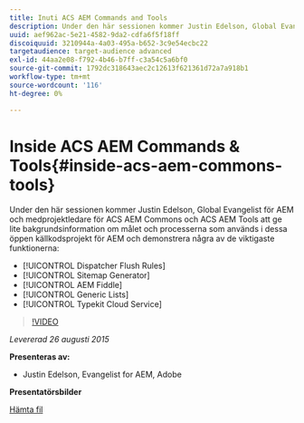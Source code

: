 ```yaml
---
title: Inuti ACS AEM Commands and Tools
description: Under den här sessionen kommer Justin Edelson, Global Evangelist för AEM och medprojektledare för ACS AEM Commons och ACS AEM Tools att ge lite bakgrundsinformation om målet och processerna som används i dessa öppen källkodsprojekt för AEM och demonstrera några av de viktigaste funktionerna.
uuid: aef962ac-5e21-4582-9da2-cdfa6f5f18ff
discoiquuid: 3210944a-4a03-495a-b652-3c9e54ecbc22
targetaudience: target-audience advanced
exl-id: 44aa2e08-f792-4b46-b7ff-c3a54c5a6bf0
source-git-commit: 1792dc318643aec2c12613f621361d72a7a918b1
workflow-type: tm+mt
source-wordcount: '116'
ht-degree: 0%

---
```


# Inside ACS AEM Commands &amp; Tools{#inside-acs-aem-commons-tools}

Under den här sessionen kommer Justin Edelson, Global Evangelist för AEM och medprojektledare för ACS AEM Commons och ACS AEM Tools att ge lite bakgrundsinformation om målet och processerna som används i dessa öppen källkodsprojekt för AEM och demonstrera några av de viktigaste funktionerna:

* [!UICONTROL Dispatcher Flush Rules]
* [!UICONTROL Sitemap Generator]
* [!UICONTROL AEM Fiddle]
* [!UICONTROL Generic Lists]
* [!UICONTROL Typekit Cloud Service]

>[!VIDEO](https://video.tv.adobe.com/v/19374/?quality=9)

*Levererad 26 augusti 2015*

**Presenteras av:**

* Justin Edelson, Evangelist for AEM, Adobe

**Presentatörsbilder**

[Hämta fil](assets/08262015-commons-and-tools.pptx)
<!--
[Get back to the Overview](https://helpx.adobe.com/experience-manager/kt/eseminars/gems/aem-index.html)
-->

